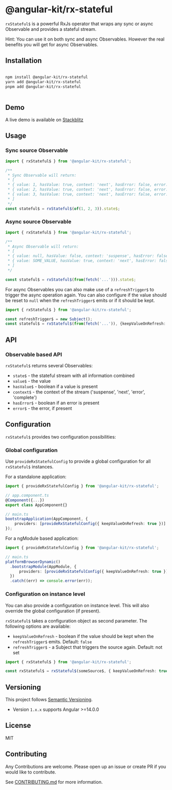 # @angular-kit/rx-stateful

`rxStateful$` is a powerful RxJs operator that wraps any sync or async Observable and provides a
stateful stream.

Hint: You can use it on both sync and async Observables. However the real benefits you will get for async Observables.

## Installation
```bash

npm install @angular-kit/rx-stateful
yarn add @angular-kit/rx-stateful
pnpm add @angular-kit/rx-stateful
  
  ```
## Demo
A live demo is available on [Stackblitz](https://stackblitz.com/edit/stackblitz-starters-l9nwsp?file=src%2Fmain.ts)

## Usage

### Sync source Observable
```typescript
import { rxStateful$ } from '@angular-kit/rx-stateful';

/**
 * Sync Observable will return: 
 * [
 * { value: 1, hasValue: true, context: 'next', hasError: false, error: undefined },
 * { value: 2, hasValue: true, context: 'next', hasError: false, error: undefined },
 * { value: 3, hasValue: true, context: 'next', hasError: false, error: undefined },
 * ]
 */
const stateful$ = rxStateful$(of(1, 2, 3)).state$;
```

### Async source Observable
```typescript
import { rxStateful$ } from '@angular-kit/rx-stateful';

/**
 * Async Observable will return: 
 * [
 * { value: null, hasValue: false, context: 'suspense', hasError: false, error: undefined },
 * { value: SOME_VALUE, hasValue: true, context: 'next', hasError: false, error: undefined },
 * ]
 */

const stateful$ = rxStateful$(from(fetch('...'))).state$;
```

For async Observables you can also make use of a `refreshTrigger$` to trigger the async operation again. You can 
also configure if the value should be reset to `null` when the `refreshTrigger$` emits or if it should be kept.

```typescript
import { rxStateful$ } from '@angular-kit/rx-stateful';

const refreshTrigger$ = new Subject();
const stateful$ = rxStateful$(from(fetch('...')), {keepValueOnRefresh: true, refreshTrigger$}).state$;
```

## API
### Observable based API
`rxStateful$` returns several Observables:
- `state$` - the stateful stream with all information combined
- `value$` - the value
- `hasValue$` - boolean if a value is present
- `context$` - the context of the stream ('suspense', 'next', 'error', 'complete')
- `hasError$` - boolean if an error is present
- `error$` - the error, if present


## Configuration
`rxStateful$` provides two configuration possibilities:

### Global configuration

Use `provideRxStatefulConfig` to provide a global configuration for all `rxStateful$` instances.

For a standalone application:
```typescript
import { provideRxStatefulConfig } from '@angular-kit/rx-stateful';

// app.component.ts
@Component({...})
export class AppComponent{}

// main.ts
bootstrapApplication(AppComponent, {
    providers: [provideRxStatefulConfig({ keepValueOnRefresh: true })]
});

```
For a ngModule based application:
```typescript
import { provideRxStatefulConfig } from '@angular-kit/rx-stateful';

// main.ts
platformBrowserDynamic()
  .bootstrapModule(AppModule, {
      providers: [provideRxStatefulConfig({ keepValueOnRefresh: true })]
  })
  .catch((err) => console.error(err));

```

### Configuration on instance level

You can also provide a configuration on instance level. This will also override the global configuration (if present).

`rxStateful$` takes a configuration object as second parameter. The following options are available:
- `keepValueOnRefresh` - boolean if the value should be kept when the `refreshTrigger$` emits. Default: `false`
- `refreshTrigger$` - a Subject that triggers the source again. Default: not set

```typescript
import { rxStateful$ } from '@angular-kit/rx-stateful';

const rxStateful$ = rxStateful$(someSource$, { keepValueOnRefresh: true });
```

## Versioning
This project follows [Semantic Versioning](https://semver.org/).

- Version `1.x.x` supports Angular >=14.0.0

## License
MIT

## Contributing
Any Contributions are welcome. Please open up an issue or create PR if you would like to contribute.

See [CONTRIBUTING.md](../../CONTRIBUTING.md) for more information.
